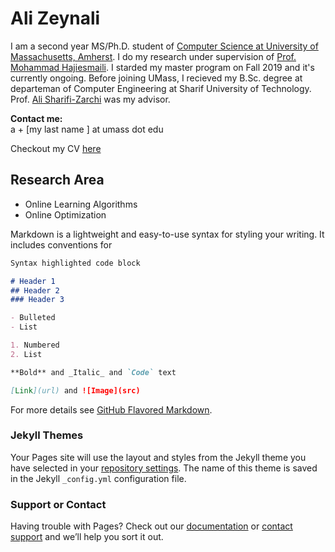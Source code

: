 # Ali Zeynali

I am a second year MS/Ph.D. student of [Computer Science at University of Massachusetts, Amherst](https://www.cics.umass.edu/). I do my research under supervision of [Prof. Mohammad Hajiesmaili](https://groups.cs.umass.edu/hajiesmaili/). I starded my master program on Fall 2019 and it's currently ongoing. Before joining UMass, I recieved my B.Sc. degree at departeman of Computer Engineering at Sharif University of Technology. Prof. [Ali Sharifi-Zarchi](http://ce.sharif.edu/faculty/ali-sharifi-zarchi/) was my advisor. 

**Contact me:**  
a + \[my last name \] at umass dot edu 

Checkout my CV [here](https://github.com/ZeynaliAli/home/blob/master/files/Ali_Zeynali_CV.pdf)

## Research Area
* Online Learning Algorithms
* Online Optimization


Markdown is a lightweight and easy-to-use syntax for styling your writing. It includes conventions for

```markdown
Syntax highlighted code block

# Header 1
## Header 2
### Header 3

- Bulleted
- List

1. Numbered
2. List

**Bold** and _Italic_ and `Code` text

[Link](url) and ![Image](src)
```

For more details see [GitHub Flavored Markdown](https://guides.github.com/features/mastering-markdown/).

### Jekyll Themes

Your Pages site will use the layout and styles from the Jekyll theme you have selected in your [repository settings](https://github.com/ZeynaliAli/home/settings). The name of this theme is saved in the Jekyll `_config.yml` configuration file.

### Support or Contact

Having trouble with Pages? Check out our [documentation](https://docs.github.com/categories/github-pages-basics/) or [contact support](https://github.com/contact) and we’ll help you sort it out.
